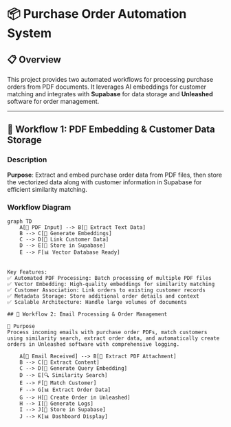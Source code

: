 # 📦 Purchase Order Automation System

## 📋 Overview
This project provides two automated workflows for processing purchase orders from PDF documents. It leverages AI embeddings for customer matching and integrates with **Supabase** for data storage and **Unleashed** software for order management.

---

## 🚀 Workflow 1: PDF Embedding & Customer Data Storage

### Description
**Purpose**: Extract and embed purchase order data from PDF files, then store the vectorized data along with customer information in Supabase for efficient similarity matching.

### Workflow Diagram
```mermaid
graph TD
    A[📄 PDF Input] --> B[📝 Extract Text Data]
    B --> C[🧠 Generate Embeddings]
    C --> D[👥 Link Customer Data]
    D --> E[💾 Store in Supabase]
    E --> F[📊 Vector Database Ready]


Key Features:
✅ Automated PDF Processing: Batch processing of multiple PDF files
✅ Vector Embedding: High-quality embeddings for similarity matching
✅ Customer Association: Link orders to existing customer records
✅ Metadata Storage: Store additional order details and context
✅ Scalable Architecture: Handle large volumes of documents

## 📧 Workflow 2: Email Processing & Order Management

🎯 Purpose 
Process incoming emails with purchase order PDFs, match customers using similarity search, extract order data, and automatically create orders in Unleashed software with comprehensive logging.

    A[📧 Email Received] --> B[📎 Extract PDF Attachment]
    B --> C[📝 Extract Content]
    C --> D[🧠 Generate Query Embedding]
    D --> E[🔍 Similarity Search]
    E --> F[👤 Match Customer]
    F --> G[📊 Extract Order Data]
    G --> H[🚀 Create Order in Unleashed]
    H --> I[📝 Generate Logs]
    I --> J[💾 Store in Supabase]
    J --> K[📊 Dashboard Display]
```
